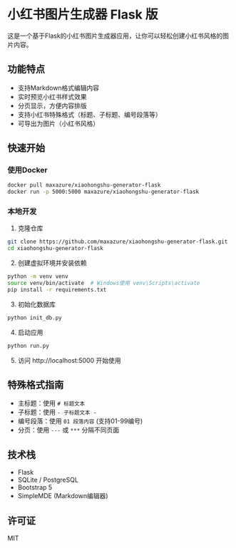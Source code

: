 # 小红书图片生成器 Flask 版

这是一个基于Flask的小红书图片生成器应用，让你可以轻松创建小红书风格的图片内容。

## 功能特点

- 支持Markdown格式编辑内容
- 实时预览小红书样式效果
- 分页显示，方便内容排版
- 支持小红书特殊格式（标题、子标题、编号段落等）
- 可导出为图片（小红书风格）

## 快速开始

### 使用Docker

```bash
docker pull maxazure/xiaohongshu-generator-flask
docker run -p 5000:5000 maxazure/xiaohongshu-generator-flask
```

### 本地开发

1. 克隆仓库
```bash
git clone https://github.com/maxazure/xiaohongshu-generator-flask.git
cd xiaohongshu-generator-flask
```

2. 创建虚拟环境并安装依赖
```bash
python -m venv venv
source venv/bin/activate  # Windows使用 venv\Scripts\activate
pip install -r requirements.txt
```

3. 初始化数据库
```bash
python init_db.py
```

4. 启动应用
```bash
python run.py
```

5. 访问 http://localhost:5000 开始使用

## 特殊格式指南

- 主标题：使用 `# 标题文本`
- 子标题：使用 `- 子标题文本 -`
- 编号段落：使用 `01 段落内容` (支持01-99编号)
- 分页：使用 `---` 或 `***` 分隔不同页面

## 技术栈

- Flask
- SQLite / PostgreSQL
- Bootstrap 5
- SimpleMDE (Markdown编辑器)

## 许可证

MIT
